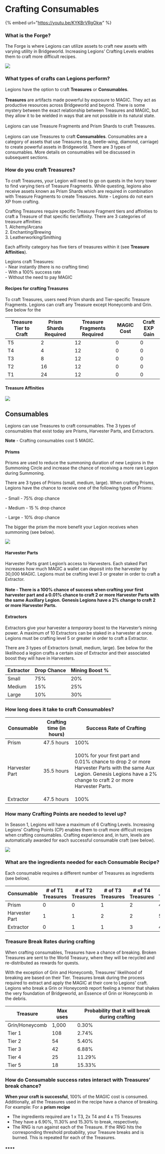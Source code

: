 # Crafting Consumables



{% embed url="https://youtu.be/KYKBrVRgOkw" %}

### What is the Forge?

The Forge is where Legions can utilize assets to craft new assets with varying utility in Bridgeworld. Increasing Legions’ Crafting Levels enables them to craft more difficult recipes.&#x20;

![](<../../../.gitbook/assets/image (18) (1) (1).png>)

### What types of crafts can Legions perform?

Legions have the option to craft **Treasures** or **Consumables**. \
\
**Treasures** are artifacts made powerful by exposure to MAGIC. They act as productive resources across Bridgeworld and beyond. There is some mystery between the exact relationship between Treasures and MAGIC, but they allow it to be wielded in ways that are not possible in its natural state. \
\
Legions can use Treasure Fragments and Prism Shards to craft Treasures. \
\
Legions can use Treasures to craft **Consumables**. Consumables are a category of assets that use Treasures (e.g. beetle-wing, diamond, carriage) to create powerful assets in Bridgeworld.  There are 3 types of consumables. More details on consumables will be discussed in subsequent sections.&#x20;

### How do you craft Treasures?

To craft Treasures, your Legion will need to go on quests in the Ivory tower to find varying tiers of Treasure Fragments. While questing, legions also receive assets known as Prism Shards which are required in combination with Treasure Fragments to create Treasures.  Note - Legions do not earn XP from crafting.

Crafting Treasures require specific Treasure Fragment tiers and affinities to craft a Treasure of that specific tier/affinity. There are 3 categories of treasure affinities:\
&#x20;    1\.  Alchemy/Arcana\
&#x20;    2\. Enchanting/Brewing\
&#x20;    3\. Leatherworking/Smithing

Each affinity category has five tiers of treasures within it (see **Treasure Affinities**).&#x20;

Legions craft Treasures:\
&#x20;    \- Near instantly (there is no crafting time)\
&#x20;    \- With a 100% success rate\
&#x20;    \- Without the need to pay MAGIC

#### Recipes for crafting Treasures

To craft Treasures, users need Prism shards and Tier-specific Treasure Fragments. Legions can craft any Treasure except Honeycomb and Grin. See below for the

| Treasure Tier to Craft | Prism Shards Required | Treasure Fragments Required | MAGIC Cost | Craft EXP Gain |
| ---------------------- | --------------------- | --------------------------- | ---------- | -------------- |
| T5                     | 2                     | 12                          | 0          | 0              |
| T4                     | 4                     | 12                          | 0          | 0              |
| T3                     | 8                     | 12                          | 0          | 0              |
| T2                     | 16                    | 12                          | 0          | 0              |
| T1                     | 24                    | 12                          | 0          | 0              |

#### Treasure Affinities

![](../../../.gitbook/assets/Treasures-affinities.jpg)

## Consumables

Legions can use Treasures to craft consumables. The 3 types of consumables that exist today are Prisms, Harvester Parts, and Extractors.&#x20;

**Note** - Crafting consumables cost 5 MAGIC.

#### Prisms

Prisms are used to reduce the summoning duration of new Legions in the Summoning Circle and increase the chance of receiving a more rare Legion during Summoning.&#x20;

There are 3 types of Prisms (small, medium, large). When crafting Prisms, Legions have the chance to receive one  of the following types of Prisms: \
\
&#x20;    \- Small - 75% drop chance

&#x20;    \- Medium - 15 % drop chance

&#x20;    \- Large - 10% drop chance

The bigger the prism the more benefit your Legion receives when summoning (see below).&#x20;

![](<../../../.gitbook/assets/Screen Shot 2022-08-08 at 7.29.31 PM.png>)

#### Harvester Parts

Harvester Parts grant Legion’s access to Harvesters. Each staked Part increases how much MAGIC a wallet can deposit into the harvester by 30,000 MAGIC. Legions must be crafting level 3 or greater in order to craft a Extractor.\
\
**Note - There is a 100% chance of success when crafting your first harvester part and a 0.01% chance to craft 2 or more Harvester Parts with the same Auxillary Legion. Genesis Legions have a 2% change to craft 2 or more Harvester Parts.**&#x20;

#### Extractors

Extractors give your harvester a _temporary_ boost to the Harvester’s mining power. A maximum of 10 Extractors can be staked in a harvester at once. Legions must be crafting level 5 or greater in order to craft a Extractor.

There are 3 types of Extractors (small, medium, large). See below for the likelihood a legion crafts a certain size of Extractor and their associated boost they will have in Harvesters. &#x20;

| Extractor | Drop Chance | Mining Boost % |
| --------- | ----------- | -------------- |
| Small     | 75%         | 20%            |
| Medium    | 15%         | 25%            |
| Large     | 10%         | 30%            |

### How long does it take to craft Consumables?

| Consumable     | Crafting time (in hours) | Success Rate of Crafting                                                                                                                                                              |
| -------------- | ------------------------ | ------------------------------------------------------------------------------------------------------------------------------------------------------------------------------------- |
| Prism          | 47.5 hours               | 100%                                                                                                                                                                                  |
| Harvester Part | 35.5 hours               | <p>100% for your first part and<br>0.01% chance to drop 2 or more Harvester Parts with the same Aux Legion. Genesis Legions have a 2% change to craft 2 or more Harvester Parts. </p> |
| Extractor      | 47.5 hours               | 100%                                                                                                                                                                                  |

### **How many Crafting Points are needed to level up?**

In Season 1, Legions will have a maximum of 6 Crafting Levels. Increasing Legions’ Crafting Points (CP) enables them to craft more difficult recipes when crafting consumables. Crafting experience and, in turn, levels are automatically awarded for each successful consumable craft (see below).

![](<../../../.gitbook/assets/Screenshot\_15 (1).jpg>)

### **What are the ingredients needed for each Consumable Recipe?**

Each consumable requires a different number of  Treasures as ingredients (see below).&#x20;

| Consumable     | # of T1 Treasures | # of T2 Treasures | # of T3 Treasures | # of T4 Treasures | # of T5 Treasures |
| -------------- | ----------------- | ----------------- | ----------------- | ----------------- | ----------------- |
| Prism          | 0                 | 0                 | 1                 | 2                 | 4                 |
| Harvester Part | 1                 | 1                 | 2                 | 2                 | 5                 |
| Extractor      | 0                 | 1                 | 1                 | 3                 | 4                 |



### **Treasure Break Rates during crafting**

When crafting consumables, Treasures have a chance of breaking. Broken Treasures are sent to the World Treasury, where they will be recycled and re-distributed as rewards for quests.

With the exception of Grin and Honeycomb, Treasures’ likelihood of breaking are based on their Tier. Treasures break during the process required to extract and apply the MAGIC at their core to Legions' craft. Legions who break a Grin or Honeycomb report feeling a tremor that shakes the very foundation of Bridgeworld, an Essence of Grin or Honeycomb in the debris.

| Treasure       | Max uses | Probability that it will break during crafting |
| -------------- | -------- | ---------------------------------------------- |
| Grin/Honeycomb | 1,000    | 0.30%                                          |
| Tier 1         | 108      | 2.74%                                          |
| Tier 2         | 54       | 5.40%                                          |
| Tier 3         | 42       | 6.88%                                          |
| Tier 4         | 25       | 11.29%                                         |
| Tier 5         | 18       | 15.33%                                         |

### **How do Consumable success rates interact with Treasures’ break chance?**

**When your craft is successful**, 100% of the MAGIC cost is consumed. Additionally, all the Treasures used in the recipe have a chance of breaking. For example: For a **prism recipe**

* The ingredients required are 1 x T3, 2x T4 and 4 x T5 Treasures
* They have a 6.90%, 11.30% and 15.30% to break, respectively.
* The RNG is run against each of the Treasure. If the RNG hits the corresponding threshold probability, your Treasure breaks and is burned. This is repeated for each of the Treasures.



#### ****
